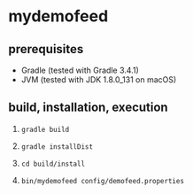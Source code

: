 # mydemofeed

## prerequisites
* Gradle (tested with Gradle 3.4.1)
* JVM (tested with JDK 1.8.0_131 on macOS)

## build, installation, execution
1. `gradle build`
1. `gradle installDist`

1. `cd build/install`
1. `bin/mydemofeed config/demofeed.properties`
